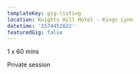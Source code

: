 ```yaml
---
templateKey: gig-listing
location: Knights Hill Hotel - Kings Lynn
datetime: '1574452822'
featuredGig: false
---
```

1 x 60 mins 

Private session
